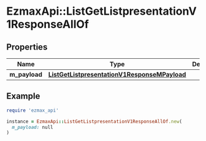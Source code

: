 # EzmaxApi::ListGetListpresentationV1ResponseAllOf

## Properties

| Name | Type | Description | Notes |
| ---- | ---- | ----------- | ----- |
| **m_payload** | [**ListGetListpresentationV1ResponseMPayload**](ListGetListpresentationV1ResponseMPayload.md) |  |  |

## Example

```ruby
require 'ezmax_api'

instance = EzmaxApi::ListGetListpresentationV1ResponseAllOf.new(
  m_payload: null
)
```

